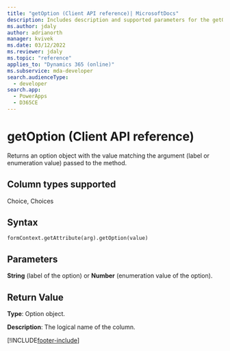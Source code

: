 ```yaml
---
title: "getOption (Client API reference)| MicrosoftDocs"
description: Includes description and supported parameters for the getOption method.
ms.author: jdaly
author: adrianorth
manager: kvivek
ms.date: 03/12/2022
ms.reviewer: jdaly
ms.topic: "reference"
applies_to: "Dynamics 365 (online)"
ms.subservice: mda-developer
search.audienceType: 
  - developer
search.app: 
  - PowerApps
  - D365CE
---
```

# getOption (Client API reference)



Returns an option object with the value matching the argument (label or enumeration value) passed to the method. 

## Column types supported

Choice, Choices

## Syntax

`formContext.getAttribute(arg).getOption(value)`

## Parameters

**String** (label of the option) or **Number** (enumeration value of the option).

## Return Value

**Type**: Option object. 

**Description**: The logical name of the column.



[!INCLUDE[footer-include](../../../../../includes/footer-banner.md)]